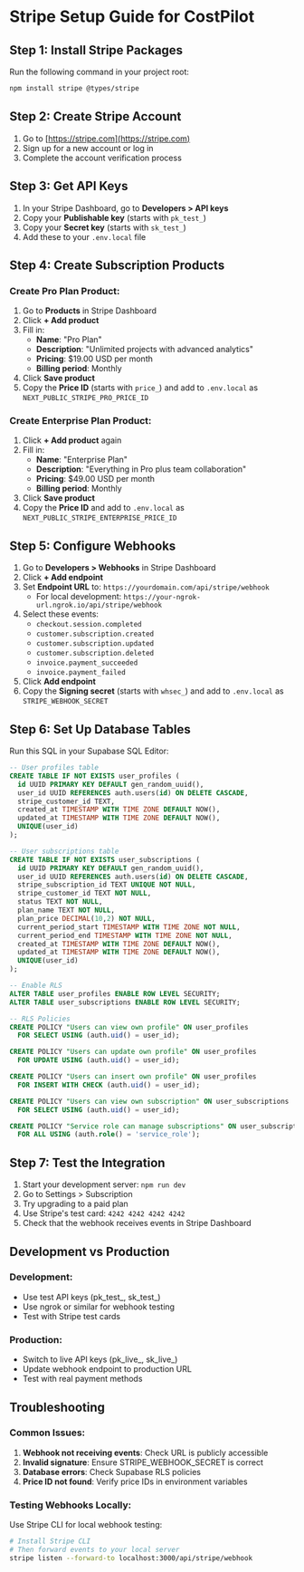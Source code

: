 # Stripe Setup Guide for CostPilot

## Step 1: Install Stripe Packages

Run the following command in your project root:

```bash
npm install stripe @types/stripe
```

## Step 2: Create Stripe Account

1. Go to [https://stripe.com](https://stripe.com)
2. Sign up for a new account or log in
3. Complete the account verification process

## Step 3: Get API Keys

1. In your Stripe Dashboard, go to **Developers > API keys**
2. Copy your **Publishable key** (starts with `pk_test_`)
3. Copy your **Secret key** (starts with `sk_test_`)
4. Add these to your `.env.local` file

## Step 4: Create Subscription Products

### Create Pro Plan Product:

1. Go to **Products** in Stripe Dashboard
2. Click **+ Add product**
3. Fill in:
   - **Name**: "Pro Plan"
   - **Description**: "Unlimited projects with advanced analytics"
   - **Pricing**: $19.00 USD per month
   - **Billing period**: Monthly
4. Click **Save product**
5. Copy the **Price ID** (starts with `price_`) and add to `.env.local` as `NEXT_PUBLIC_STRIPE_PRO_PRICE_ID`

### Create Enterprise Plan Product:

1. Click **+ Add product** again
2. Fill in:
   - **Name**: "Enterprise Plan"
   - **Description**: "Everything in Pro plus team collaboration"
   - **Pricing**: $49.00 USD per month
   - **Billing period**: Monthly
3. Click **Save product**
4. Copy the **Price ID** and add to `.env.local` as `NEXT_PUBLIC_STRIPE_ENTERPRISE_PRICE_ID`

## Step 5: Configure Webhooks

1. Go to **Developers > Webhooks** in Stripe Dashboard
2. Click **+ Add endpoint**
3. Set **Endpoint URL** to: `https://yourdomain.com/api/stripe/webhook`
   - For local development: `https://your-ngrok-url.ngrok.io/api/stripe/webhook`
4. Select these events:
   - `checkout.session.completed`
   - `customer.subscription.created`
   - `customer.subscription.updated`
   - `customer.subscription.deleted`
   - `invoice.payment_succeeded`
   - `invoice.payment_failed`
5. Click **Add endpoint**
6. Copy the **Signing secret** (starts with `whsec_`) and add to `.env.local` as `STRIPE_WEBHOOK_SECRET`

## Step 6: Set Up Database Tables

Run this SQL in your Supabase SQL Editor:

```sql
-- User profiles table
CREATE TABLE IF NOT EXISTS user_profiles (
  id UUID PRIMARY KEY DEFAULT gen_random_uuid(),
  user_id UUID REFERENCES auth.users(id) ON DELETE CASCADE,
  stripe_customer_id TEXT,
  created_at TIMESTAMP WITH TIME ZONE DEFAULT NOW(),
  updated_at TIMESTAMP WITH TIME ZONE DEFAULT NOW(),
  UNIQUE(user_id)
);

-- User subscriptions table
CREATE TABLE IF NOT EXISTS user_subscriptions (
  id UUID PRIMARY KEY DEFAULT gen_random_uuid(),
  user_id UUID REFERENCES auth.users(id) ON DELETE CASCADE,
  stripe_subscription_id TEXT UNIQUE NOT NULL,
  stripe_customer_id TEXT NOT NULL,
  status TEXT NOT NULL,
  plan_name TEXT NOT NULL,
  plan_price DECIMAL(10,2) NOT NULL,
  current_period_start TIMESTAMP WITH TIME ZONE NOT NULL,
  current_period_end TIMESTAMP WITH TIME ZONE NOT NULL,
  created_at TIMESTAMP WITH TIME ZONE DEFAULT NOW(),
  updated_at TIMESTAMP WITH TIME ZONE DEFAULT NOW(),
  UNIQUE(user_id)
);

-- Enable RLS
ALTER TABLE user_profiles ENABLE ROW LEVEL SECURITY;
ALTER TABLE user_subscriptions ENABLE ROW LEVEL SECURITY;

-- RLS Policies
CREATE POLICY "Users can view own profile" ON user_profiles
  FOR SELECT USING (auth.uid() = user_id);

CREATE POLICY "Users can update own profile" ON user_profiles
  FOR UPDATE USING (auth.uid() = user_id);

CREATE POLICY "Users can insert own profile" ON user_profiles
  FOR INSERT WITH CHECK (auth.uid() = user_id);

CREATE POLICY "Users can view own subscription" ON user_subscriptions
  FOR SELECT USING (auth.uid() = user_id);

CREATE POLICY "Service role can manage subscriptions" ON user_subscriptions
  FOR ALL USING (auth.role() = 'service_role');
```

## Step 7: Test the Integration

1. Start your development server: `npm run dev`
2. Go to Settings > Subscription
3. Try upgrading to a paid plan
4. Use Stripe's test card: `4242 4242 4242 4242`
5. Check that the webhook receives events in Stripe Dashboard

## Development vs Production

### Development:
- Use test API keys (pk_test_, sk_test_)
- Use ngrok or similar for webhook testing
- Test with Stripe test cards

### Production:
- Switch to live API keys (pk_live_, sk_live_)
- Update webhook endpoint to production URL
- Test with real payment methods

## Troubleshooting

### Common Issues:

1. **Webhook not receiving events**: Check URL is publicly accessible
2. **Invalid signature**: Ensure STRIPE_WEBHOOK_SECRET is correct
3. **Database errors**: Check Supabase RLS policies
4. **Price ID not found**: Verify price IDs in environment variables

### Testing Webhooks Locally:

Use Stripe CLI for local webhook testing:

```bash
# Install Stripe CLI
# Then forward events to your local server
stripe listen --forward-to localhost:3000/api/stripe/webhook
```
